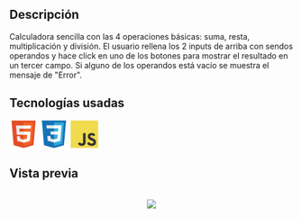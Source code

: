 ## Descripción  
Calculadora sencilla con las 4 operaciones básicas: suma, resta, multiplicación y división. El usuario rellena los 2 inputs de arriba con sendos operandos y hace click en uno de los botones para mostrar el resultado en un tercer campo. Si alguno de los operandos está vacío se muestra el mensaje de "Error".

## Tecnologías usadas
<span>
<img src="https://github.com/devicons/devicon/blob/master/icons/html5/html5-original.svg" alt="html5" width="50" height="50"/>
<img src="https://github.com/devicons/devicon/blob/master/icons/css3/css3-original.svg" alt="css3" width="50" height="50"/>
<img src="https://github.com/devicons/devicon/blob/master/icons/javascript/javascript-original.svg" alt="css3" width="50" height="50"/>
</span>

## Vista previa
<p align="center"><br>
<img src="https://user-images.githubusercontent.com/125128610/223454546-35e64b70-66b1-46dc-a774-d74e5cf98ffe.png">
</p>

